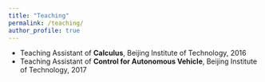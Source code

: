 ```yaml
---
title: "Teaching"
permalink: /teaching/
author_profile: true
---
```


* Teaching Assistant of **Calculus**, Beijing Institute of Technology, 2016 
* Teaching Assistant of **Control for Autonomous Vehicle**, Beijing Institute of Technology, 2017 


